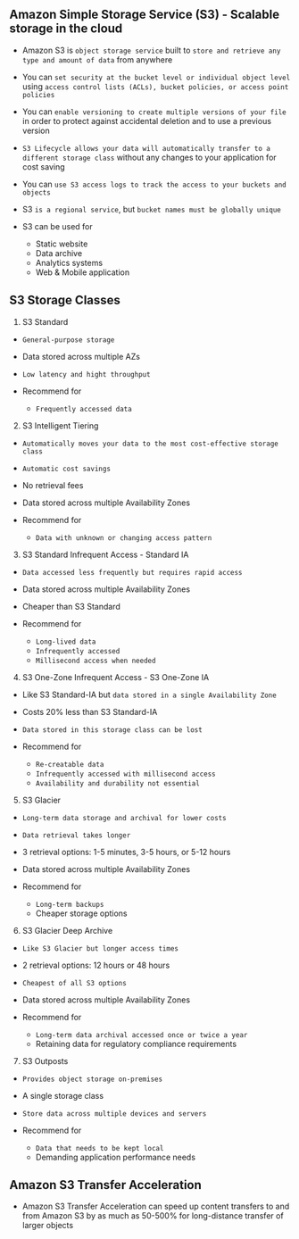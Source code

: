 ## Amazon Simple Storage Service (S3) - Scalable storage in the cloud

- Amazon S3 is `object storage service` built to `store and retrieve any type and amount of data` from anywhere

- You can `set security at the bucket level or individual object level` using `access control lists (ACLs), bucket policies, or access point policies`

- You can `enable versioning to create multiple versions of your file` in order to protect against accidental deletion and to use a previous version

- `S3 Lifecycle allows your data will automatically transfer to a different storage class` without any changes to your application for cost saving

- You can `use S3 access logs to track the access to your buckets and objects`

- S3 `is a regional service`, but `bucket names must be globally unique`

- S3 can be used for

  - Static website
  - Data archive
  - Analytics systems
  - Web & Mobile application

## S3 Storage Classes

1. S3 Standard

- `General-purpose storage`
- Data stored across multiple AZs
- `Low latency and hight throughput`
- Recommend for

  - `Frequently accessed data`

2. S3 Intelligent Tiering

- `Automatically moves your data to the most cost-effective storage class`
- `Automatic cost savings`
- No retrieval fees
- Data stored across multiple Availability Zones
- Recommend for

  - `Data with unknown or changing access pattern`

3. S3 Standard Infrequent Access - Standard IA

- `Data accessed less frequently but requires rapid access`
- Data stored across multiple Availability Zones
- Cheaper than S3 Standard
- Recommend for

  - `Long-lived data`
  - `Infrequently accessed`
  - `Millisecond access when needed`

4. S3 One-Zone Infrequent Access - S3 One-Zone IA

- Like S3 Standard-IA but `data stored in a single Availability Zone`
- Costs 20% less than S3 Standard-IA
- `Data stored in this storage class can be lost`
- Recommend for

  - `Re-creatable data`
  - `Infrequently accessed with millisecond access`
  - `Availability and durability not essential`

5. S3 Glacier

- `Long-term data storage and archival for lower costs`
- `Data retrieval takes longer`
- 3 retrieval options: 1-5 minutes, 3-5 hours, or 5-12 hours
- Data stored across multiple Availability Zones
- Recommend for

  - `Long-term backups`
  - Cheaper storage options

6. S3 Glacier Deep Archive

- `Like S3 Glacier but longer access times`
- 2 retrieval options: 12 hours or 48 hours
- `Cheapest of all S3 options`
- Data stored across multiple Availability Zones
- Recommend for

  - `Long-term data archival accessed once or twice a year`
  - Retaining data for regulatory compliance requirements

7. S3 Outposts

- `Provides object storage on-premises`
- A single storage class
- `Store data across multiple devices and servers`
- Recommend for

  - `Data that needs to be kept local`
  - Demanding application performance needs

## Amazon S3 Transfer Acceleration

- Amazon S3 Transfer Acceleration can speed up content transfers to and from Amazon S3 by as much as 50-500% for long-distance transfer of larger objects
